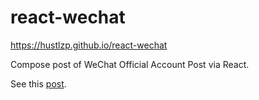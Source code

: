 # react-wechat

https://hustlzp.github.io/react-wechat

Compose post of WeChat Official Account Post via React.

See this [post](http://hustlzp.com/post/2016/10/wechat-type-setting).
